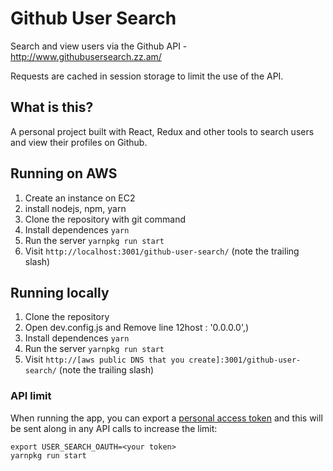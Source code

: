 # Github User Search
Search and view users via the Github API - http://www.githubusersearch.zz.am/

Requests are cached in session storage to limit the use of the API.

## What is this?

A personal project built with React, Redux and other tools to search users and
view their profiles on Github. 


## Running on AWS

1. Create an instance on EC2
1. install nodejs, npm, yarn
1. Clone the repository with git command
1. Install dependences `yarn`
1. Run the server `yarnpkg run start`
1. Visit `http://localhost:3001/github-user-search/` (note the trailing slash)

## Running locally

1. Clone the repository
1. Open dev.config.js and Remove line 12host : '0.0.0.0',)
1. Install dependences `yarn`
1. Run the server `yarnpkg run start`
1. Visit `http://[aws public DNS that you create]:3001/github-user-search/` (note the trailing slash)



### API limit

When running the app, you can export a [personal
access token](https://github.com/blog/1509-personal-api-tokens) and this will be
sent along in any API calls to increase the limit:

```
export USER_SEARCH_OAUTH=<your token>
yarnpkg run start
```
